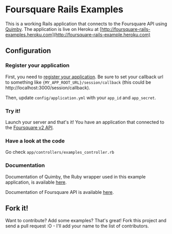 # Foursquare Rails Examples

This is a working Rails application that connects to the Foursquare API using [Quimby](http://github.com/groupme/quimby).
The application is live on Heroku at [http://foursquare-rails-examples.heroku.com](http://foursquare-rails-example.heroku.com)

## Configuration

### Register your application

First, you need to [register your application](https://foursquare.com/oauth).
Be sure to set your callback url to something like `{MY_APP_ROOT_URL}/session/callback` (this could be http://localhost:3000/session/callback).

Then, update `config/application.yml` with your `app_id` and `app_secret`.
    
### Try it!

Launch your server and that's it! You have an application that connected to the [Foursquare v2 API](http://developer.foursquare.com).

### Have a look at the code

Go check `app/controllers/examples_controller.rb`

### Documentation

Documentation of Quimby, the Ruby wrapper used in this example application, is available [here](http://github.com/groupme/quimby).

Documentation of Foursquare API is available [here](http://developer.foursquare.com).

## Fork it!

Want to contribute? Add some examples? That's great! Fork this project and send a pull request :O - I'll add your name to the list of contributors.